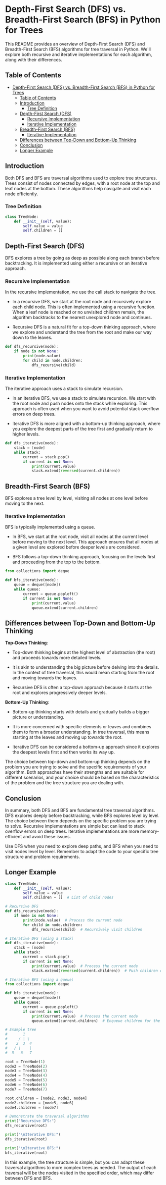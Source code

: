 # Depth-First Search (DFS) vs. Breadth-First Search (BFS) in Python for Trees

This README provides an overview of Depth-First Search (DFS) and Breadth-First Search (BFS) algorithms for tree traversal in Python. We'll explore both recursive and iterative implementations for each algorithm, along with their differences.

## Table of Contents

- [Depth-First Search (DFS) vs. Breadth-First Search (BFS) in Python for Trees](#depth-first-search-dfs-vs-breadth-first-search-bfs-in-python-for-trees)
  - [Table of Contents](#table-of-contents)
  - [Introduction](#introduction)
    - [Tree Definition](#tree-definition)
  - [Depth-First Search (DFS)](#depth-first-search-dfs)
    - [Recursive Implementation](#recursive-implementation)
    - [Iterative Implementation](#iterative-implementation)
  - [Breadth-First Search (BFS)](#breadth-first-search-bfs)
    - [Iterative Implementation](#iterative-implementation-1)
  - [Differences between Top-Down and Bottom-Up Thinking](#differences-between-top-down-and-bottom-up-thinking)
  - [Conclusion](#conclusion)
  - [Longer Example](#longer-example)

## Introduction

Both DFS and BFS are traversal algorithms used to explore tree structures. Trees consist of nodes connected by edges, with a root node at the top and leaf nodes at the bottom. These algorithms help navigate and visit each node efficiently.

### Tree Definition

```python
class TreeNode:
    def __init__(self, value):
        self.value = value
        self.children = []
```

## Depth-First Search (DFS)

DFS explores a tree by going as deep as possible along each branch before backtracking. It is implemented using either a recursive or an iterative approach.

### Recursive Implementation

In the recursive implementation, we use the call stack to navigate the tree. 

  - In a recursive DFS, we start at the root node and recursively explore each child node. This is often implemented using a recursive function. When a leaf node is reached or no unvisited children remain, the algorithm backtracks to the nearest unexplored node and continues.

  - Recursive DFS is a natural fit for a top-down thinking approach, where we explore and understand the tree from the root and make our way down to the leaves.

```python
def dfs_recursive(node):
    if node is not None:
        print(node.value)
        for child in node.children:
            dfs_recursive(child)
```

### Iterative Implementation

The iterative approach uses a stack to simulate recursion.

  - In an iterative DFS, we use a stack to simulate recursion. We start with the root node and push nodes onto the stack while exploring. This approach is often used when you want to avoid potential stack overflow errors on deep trees.

  - Iterative DFS is more aligned with a bottom-up thinking approach, where you explore the deepest parts of the tree first and gradually return to higher levels.

```python
def dfs_iterative(node):
    stack = [node]
    while stack:
        current = stack.pop()
        if current is not None:
            print(current.value)
            stack.extend(reversed(current.children))
```

## Breadth-First Search (BFS)

BFS explores a tree level by level, visiting all nodes at one level before moving to the next.

### Iterative Implementation

BFS is typically implemented using a queue.

  - In BFS, we start at the root node, visit all nodes at the current level before moving to the next level. This approach ensures that all nodes at a given level are explored before deeper levels are considered.

  - BFS follows a top-down thinking approach, focusing on the levels first and proceeding from the top to the bottom.

```python
from collections import deque

def bfs_iterative(node):
    queue = deque([node])
    while queue:
        current = queue.popleft()
        if current is not None:
            print(current.value)
            queue.extend(current.children)
```

## Differences between Top-Down and Bottom-Up Thinking

**Top-Down Thinking**:

- Top-down thinking begins at the highest level of abstraction (the root) and proceeds towards more detailed levels.

- It is akin to understanding the big picture before delving into the details. In the context of tree traversal, this would mean starting from the root and moving towards the leaves.

- Recursive DFS is often a top-down approach because it starts at the root and explores progressively deeper levels.

**Bottom-Up Thinking**:

- Bottom-up thinking starts with details and gradually builds a bigger picture or understanding.

- It is more concerned with specific elements or leaves and combines them to form a broader understanding. In tree traversal, this means starting at the leaves and moving up towards the root.

- Iterative DFS can be considered a bottom-up approach since it explores the deepest levels first and then works its way up.

The choice between top-down and bottom-up thinking depends on the problem you are trying to solve and the specific requirements of your algorithm. Both approaches have their strengths and are suitable for different scenarios, and your choice should be based on the characteristics of the problem and the tree structure you are dealing with.

## Conclusion

In summary, both DFS and BFS are fundamental tree traversal algorithms. DFS explores deeply before backtracking, while BFS explores level by level. The choice between them depends on the specific problem you are trying to solve. Recursive implementations are simple but can lead to stack overflow errors on deep trees. Iterative implementations are more memory-efficient and avoid these issues.

Use DFS when you need to explore deep paths, and BFS when you need to visit nodes level by level. Remember to adapt the code to your specific tree structure and problem requirements.

## Longer Example

```python
class TreeNode:
    def __init__(self, value):
        self.value = value
        self.children = []  # List of child nodes

# Recursive DFS
def dfs_recursive(node):
    if node is not None:
        print(node.value)  # Process the current node
        for child in node.children:
            dfs_recursive(child)  # Recursively visit children

# Iterative DFS (using a stack)
def dfs_iterative(node):
    stack = [node]
    while stack:
        current = stack.pop()
        if current is not None:
            print(current.value)  # Process the current node
            stack.extend(reversed(current.children))  # Push children onto the stack

# Iterative BFS (using a queue)
from collections import deque

def bfs_iterative(node):
    queue = deque([node])
    while queue:
        current = queue.popleft()
        if current is not None:
            print(current.value)  # Process the current node
            queue.extend(current.children)  # Enqueue children for the next level

# Example tree
#       1
#     / | \
#    2  3  4
#   / \    |
#  5   6   7

root = TreeNode(1)
node2 = TreeNode(2)
node3 = TreeNode(3)
node4 = TreeNode(4)
node5 = TreeNode(5)
node6 = TreeNode(6)
node7 = TreeNode(7)

root.children = [node2, node3, node4]
node2.children = [node5, node6]
node4.children = [node7]

# Demonstrate the traversal algorithms
print("Recursive DFS:")
dfs_recursive(root)

print("\nIterative DFS:")
dfs_iterative(root)

print("\nIterative BFS:")
bfs_iterative(root)
```

In this example, the tree structure is simple, but you can adapt these traversal algorithms to more complex trees as needed. The output of each traversal will be the nodes visited in the specified order, which may differ between DFS and BFS.



